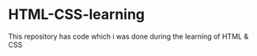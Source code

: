 # HTML-CSS-learning
This repository has code which i was done during the learning of HTML &amp; CSS

